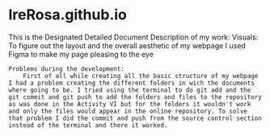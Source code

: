 # IreRosa.github.io
This is the Designated Detailed Document
    Description of my work:
        Visuals: To figure out the layout and the overall aesthetic of my webpage I used Figma to make my page pleasing to the eye
        
    Problems during the development:
        First of all while creating all the basic structure of my webpage I had a problem creating the different folders in wich the documents where going to be. I tried using the terminal to do git add and the git commit and git push to add the folders and files to the repository as was done in the Activity VI but for the folders it wouldn't work and only the files would appear in the online repository. To solve that problem I did the commit and push from the source control section instead of the terminal and there it worked.
